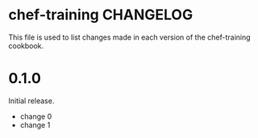 # chef-training CHANGELOG

This file is used to list changes made in each version of the chef-training cookbook.

# 0.1.0

Initial release.

- change 0
- change 1

